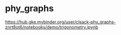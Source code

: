 # phy_graphs

https://hub.gke.mybinder.org/user/clsack-phy_graphs-znrt8ot6/notebooks/demo/trigonometry.ipynb
